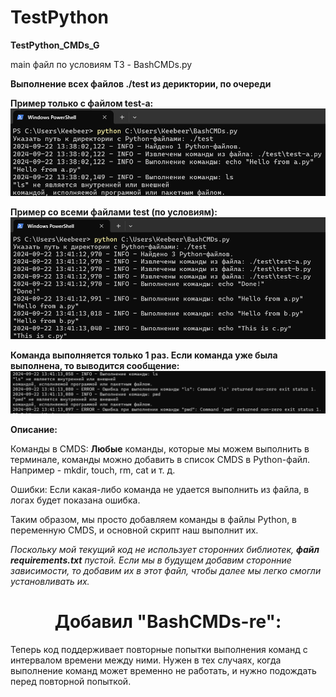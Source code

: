 # TestPython
**TestPython_CMDs_G**

main файл по условиям ТЗ - BashCMDs.py


**Выполнение всех файлов ./test из дериктории, по очереди**

**Пример только с файлом test-a:**
![Image alt](https://github.com/stasxr/TestPython/blob/main/png/scrin%20test-a.png)

**Пример со всеми файлами test (по условиям):**
![Image alt](https://github.com/stasxr/TestPython/blob/main/png/scrin%20test-a-c.png)


**Команда выполняется только 1 раз. Если команда уже была выполнена, то выводится сообщение:**
![Image alt](https://github.com/stasxr/TestPython/blob/main/png/ErrorCMDs.png)


**Описание:**

Команды в CMDS: **Любые** команды, которые мы можем выполнить в терминале, команды можно добавить в список CMDS в Python-файл. Например - mkdir, touch, rm, cat и т. д.

Ошибки: Если какая-либо команда не удается выполнить из файла, в логах будет показана ошибка.

Таким образом, мы просто добавляем команды в файлы Python, в переменную CMDS, и основной скрипт наш выполнит их.


_Поскольку мой текущий код не использует сторонних библиотек, **файл requirements.txt** пустой. Если мы в будущем добавим сторонние зависимости, то добавим их в этот файл, чтобы далее мы легко смогли установливать их._


<h1 align="center">Добавил "BashCMDs-re":</h1>

Теперь код поддерживает повторные попытки выполнения команд с интервалом времени между ними. Нужен в тех случаях, когда выполнение команд может временно не работать, и нужно подождать перед повторной попыткой.

